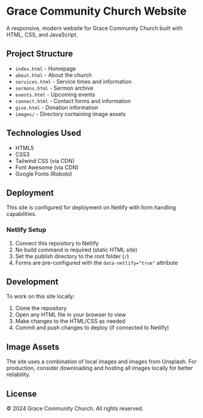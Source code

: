 # Grace Community Church Website

A responsive, modern website for Grace Community Church built with HTML, CSS, and JavaScript.

## Project Structure

- `index.html` - Homepage
- `about.html` - About the church
- `services.html` - Service times and information
- `sermons.html` - Sermon archive
- `events.html` - Upcoming events
- `connect.html` - Contact forms and information
- `give.html` - Donation information
- `images/` - Directory containing image assets

## Technologies Used

- HTML5
- CSS3
- Tailwind CSS (via CDN)
- Font Awesome (via CDN)
- Google Fonts (Roboto)

## Deployment

This site is configured for deployment on Netlify with form handling capabilities.

### Netlify Setup

1. Connect this repository to Netlify
2. No build command is required (static HTML site)
3. Set the publish directory to the root folder (`/`)
4. Forms are pre-configured with the `data-netlify="true"` attribute

## Development

To work on this site locally:

1. Clone the repository
2. Open any HTML file in your browser to view
3. Make changes to the HTML/CSS as needed
4. Commit and push changes to deploy (if connected to Netlify)

## Image Assets

The site uses a combination of local images and images from Unsplash. For production, consider downloading and hosting all images locally for better reliability.

## License

© 2024 Grace Community Church. All rights reserved.
